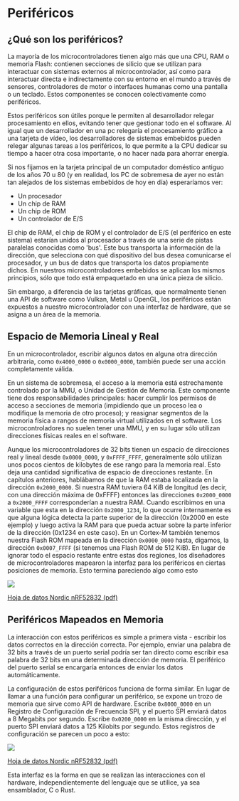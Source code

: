 # Periféricos

## ¿Qué son los periféricos?

La mayoría de los microcontroladores tienen algo más que una CPU, RAM o memoria Flash: contienen secciones de silicio que se utilizan para interactuar con sistemas externos al microcontrolador, así como para interactuar directa e indirectamente con su entorno en el mundo a través de sensores, controladores de motor o interfaces humanas como una pantalla o un teclado. Estos componentes se conocen colectivamente como periféricos.

Estos periféricos son útiles porque le permiten al desarrollador relegar procesamiento en ellos, evitando tener que gestionar todo en el software. Al igual que un desarrollador en una pc relegaría el procesamiento gráfico a una tarjeta de vídeo, los desarrolladores de sistemas embebidos pueden relegar algunas tareas a los periféricos, lo que permite a la CPU dedicar su tiempo a hacer otra cosa importante, o no hacer nada para ahorrar energía.

Si nos fijamos en la tarjeta principal de un computador doméstico antiguo de los años 70 u 80 (y en realidad, los PC de sobremesa de ayer no están tan alejados de los sistemas embebidos de hoy en día) esperaríamos ver:

- Un procesador
- Un chip de RAM
- Un chip de ROM
- Un controlador de E/S

El chip de RAM, el chip de ROM y el controlador de E/S (el periférico en este sistema) estarían unidos al procesador a través de una serie de pistas paralelas conocidas como 'bus'. Este bus transporta la información de la dirección, que selecciona con qué dispositivo del bus desea comunicarse el procesador, y un bus de datos que transporta los datos propiamente dichos. En nuestros microcontroladores embebidos se aplican los mismos principios, sólo que todo está empaquetado en una única pieza de silicio.

Sin embargo, a diferencia de las tarjetas gráficas, que normalmente tienen una API de software como Vulkan, Metal u OpenGL, los periféricos están expuestos a nuestro microcontrolador con una interfaz de hardware, que se asigna a un área de la memoria.

## Espacio de Memoria Lineal y Real

En un microcontrolador, escribir algunos datos en alguna otra dirección arbitraria, como `0x4000_0000` o `0x0000_0000`, también puede ser una acción completamente válida.

En un sistema de sobremesa, el acceso a la memoria está estrechamente controlado por la MMU, o Unidad de Gestión de Memoria. Este componente tiene dos responsabilidades principales: hacer cumplir los permisos de acceso a secciones de memoria (impidiendo que un proceso lea o modifique la memoria de otro proceso); y reasignar segmentos de la memoria física a rangos de memoria virtual utilizados en el software. Los microcontroladores no suelen tener una MMU, y en su lugar sólo utilizan direcciones físicas reales en el software.

Aunque los microcontroladores de 32 bits tienen un espacio de direcciones real y lineal desde `0x0000_0000`, y `0xFFFF_FFFF`, generalmente sólo utilizan unos pocos cientos de kilobytes de ese rango para la memoria real. Esto deja una cantidad significativa de espacio de direcciones restante. En capítulos anteriores, hablábamos de que la RAM estaba localizada en la dirección `0x2000_0000`. Si nuestra RAM tuviera 64 KiB de longitud (es decir, con una dirección máxima de 0xFFFF) entonces las direcciones `0x2000_0000` a `0x2000_FFFF` corresponderían a nuestra RAM. Cuando escribimos en una variable que esta en la dirección `0x2000_1234`, lo que ocurre internamente es que alguna lógica detecta la parte superior de la dirección (0x2000 en este ejemplo) y luego activa la RAM para que pueda actuar sobre la parte inferior de la dirección (0x1234 en este caso). En un Cortex-M también tenemos nuestra Flash ROM mapeada en la dirección `0x0000_0000` hasta, digamos, la dirección `0x0007_FFFF` (si tenemos una Flash ROM de 512 KiB). En lugar de ignorar todo el espacio restante entre estas dos regiones, los diseñadores de microcontroladores mapearon la interfaz para los periféricos en ciertas posiciones de memoria. Esto termina pareciendo algo como esto

![](../assets/nrf52-memory-map.png)

[Hoja de datos Nordic nRF52832 (pdf)]

## Periféricos Mapeados en Memoria

La interacción con estos periféricos es simple a primera vista - escribir los datos correctos en la dirección correcta. Por ejemplo, enviar una palabra de 32 bits a través de un puerto serial podría ser tan directo como escribir esa palabra de 32 bits en una determinada dirección de memoria. El periférico del puerto serial se encargaría entonces de enviar los datos automáticamente.

La configuración de estos periféricos funciona de forma similar. En lugar de llamar a una función para configurar un periférico, se expone un trozo de memoria que sirve como API de hardware. Escribe `0x8000_0000` en un Registro de Configuración de Frecuencia SPI, y el puerto SPI enviará datos a 8 Megabits por segundo. Escribe `0x0200_0000` en la misma dirección, y el puerto SPI enviará datos a 125 Kilobits por segundo. Estos registros de configuración se parecen un poco a esto:

![](../assets/nrf52-spi-frequency-register.png)

[Hoja de datos Nordic nRF52832 (pdf)]

Esta interfaz es la forma en que se realizan las interacciones con el hardware, independientemente del lenguaje que se utilice, ya sea ensamblador, C o Rust.

[hoja de datos nordic nrf52832 (pdf)]: http://infocenter.nordicsemi.com/pdf/nRF52832_PS_v1.1.pdf
